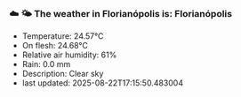 ### ☁️ 🌤️  The weather in Florianópolis is: Florianópolis

- Temperature: 24.57°C
- On flesh: 24.68°C
- Relative air humidity: 61%
- Rain: 0.0 mm
- Description: Clear sky
- last updated: 2025-08-22T17:15:50.483004
